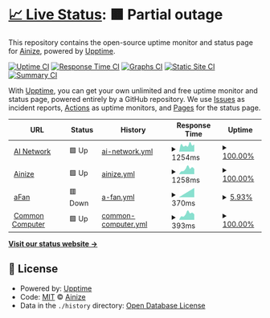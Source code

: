 # [📈 Live Status](https://ainize-team.github.io/uptime): <!--live status--> **🟧 Partial outage**

This repository contains the open-source uptime monitor and status page for [Ainize](https://www.ainize.ai/), powered by [Upptime](https://github.com/upptime/upptime).

[![Uptime CI](https://github.com/ainize-team/uptime/workflows/Uptime%20CI/badge.svg)](https://github.com/upptime/upptime/actions?query=workflow%3A%22Uptime+CI%22)
[![Response Time CI](https://github.com/ainize-team/uptime/workflows/Response%20Time%20CI/badge.svg)](https://github.com/upptime/upptime/actions?query=workflow%3A%22Response+Time+CI%22)
[![Graphs CI](https://github.com/ainize-team/uptime/workflows/Graphs%20CI/badge.svg)](https://github.com/upptime/upptime/actions?query=workflow%3A%22Graphs+CI%22)
[![Static Site CI](https://github.com/ainize-team/uptime/workflows/Static%20Site%20CI/badge.svg)](https://github.com/upptime/upptime/actions?query=workflow%3A%22Static+Site+CI%22)
[![Summary CI](https://github.com/ainize-team/uptime/workflows/Summary%20CI/badge.svg)](https://github.com/upptime/upptime/actions?query=workflow%3A%22Summary+CI%22)

With [Upptime](https://upptime.js.org), you can get your own unlimited and free uptime monitor and status page, powered entirely by a GitHub repository. We use [Issues](https://github.com/ainize-team/uptime/issues) as incident reports, [Actions](https://github.com/ainize-team/uptime/actions) as uptime monitors, and [Pages](https://ainize-team.github.io/uptime) for the status page.

<!--start: status pages-->
<!-- This summary is generated by Upptime (https://github.com/upptime/upptime) -->
<!-- Do not edit this manually, your changes will be overwritten -->
<!-- prettier-ignore -->
| URL | Status | History | Response Time | Uptime |
| --- | ------ | ------- | ------------- | ------ |
| <img alt="" src="https://favicons.githubusercontent.com/ainetwork.ai" height="13"> [AI Network](https://ainetwork.ai) | 🟩 Up | [ai-network.yml](https://github.com/ainize-team/uptime/commits/master/history/ai-network.yml) | <details><summary><img alt="Response time graph" src="./graphs/ai-network/response-time-week.png" height="20"> 1254ms</summary><br><a href="https://ainize-team.github.io/uptime/history/ai-network"><img alt="Response time 1254" src="https://img.shields.io/endpoint?url=https%3A%2F%2Fraw.githubusercontent.com%2Fainize-team%2Fuptime%2Fmaster%2Fapi%2Fai-network%2Fresponse-time.json"></a><br><a href="https://ainize-team.github.io/uptime/history/ai-network"><img alt="24-hour response time 1254" src="https://img.shields.io/endpoint?url=https%3A%2F%2Fraw.githubusercontent.com%2Fainize-team%2Fuptime%2Fmaster%2Fapi%2Fai-network%2Fresponse-time-day.json"></a><br><a href="https://ainize-team.github.io/uptime/history/ai-network"><img alt="7-day response time 1254" src="https://img.shields.io/endpoint?url=https%3A%2F%2Fraw.githubusercontent.com%2Fainize-team%2Fuptime%2Fmaster%2Fapi%2Fai-network%2Fresponse-time-week.json"></a><br><a href="https://ainize-team.github.io/uptime/history/ai-network"><img alt="30-day response time 1254" src="https://img.shields.io/endpoint?url=https%3A%2F%2Fraw.githubusercontent.com%2Fainize-team%2Fuptime%2Fmaster%2Fapi%2Fai-network%2Fresponse-time-month.json"></a><br><a href="https://ainize-team.github.io/uptime/history/ai-network"><img alt="1-year response time 1254" src="https://img.shields.io/endpoint?url=https%3A%2F%2Fraw.githubusercontent.com%2Fainize-team%2Fuptime%2Fmaster%2Fapi%2Fai-network%2Fresponse-time-year.json"></a></details> | <details><summary><a href="https://ainize-team.github.io/uptime/history/ai-network">100.00%</a></summary><a href="https://ainize-team.github.io/uptime/history/ai-network"><img alt="All-time uptime 100.00%" src="https://img.shields.io/endpoint?url=https%3A%2F%2Fraw.githubusercontent.com%2Fainize-team%2Fuptime%2Fmaster%2Fapi%2Fai-network%2Fuptime.json"></a><br><a href="https://ainize-team.github.io/uptime/history/ai-network"><img alt="24-hour uptime 100.00%" src="https://img.shields.io/endpoint?url=https%3A%2F%2Fraw.githubusercontent.com%2Fainize-team%2Fuptime%2Fmaster%2Fapi%2Fai-network%2Fuptime-day.json"></a><br><a href="https://ainize-team.github.io/uptime/history/ai-network"><img alt="7-day uptime 100.00%" src="https://img.shields.io/endpoint?url=https%3A%2F%2Fraw.githubusercontent.com%2Fainize-team%2Fuptime%2Fmaster%2Fapi%2Fai-network%2Fuptime-week.json"></a><br><a href="https://ainize-team.github.io/uptime/history/ai-network"><img alt="30-day uptime 100.00%" src="https://img.shields.io/endpoint?url=https%3A%2F%2Fraw.githubusercontent.com%2Fainize-team%2Fuptime%2Fmaster%2Fapi%2Fai-network%2Fuptime-month.json"></a><br><a href="https://ainize-team.github.io/uptime/history/ai-network"><img alt="1-year uptime 100.00%" src="https://img.shields.io/endpoint?url=https%3A%2F%2Fraw.githubusercontent.com%2Fainize-team%2Fuptime%2Fmaster%2Fapi%2Fai-network%2Fuptime-year.json"></a></details>
| <img alt="" src="https://favicons.githubusercontent.com/ainize.ai" height="13"> [Ainize](https://ainize.ai) | 🟩 Up | [ainize.yml](https://github.com/ainize-team/uptime/commits/master/history/ainize.yml) | <details><summary><img alt="Response time graph" src="./graphs/ainize/response-time-week.png" height="20"> 1258ms</summary><br><a href="https://ainize-team.github.io/uptime/history/ainize"><img alt="Response time 1258" src="https://img.shields.io/endpoint?url=https%3A%2F%2Fraw.githubusercontent.com%2Fainize-team%2Fuptime%2Fmaster%2Fapi%2Fainize%2Fresponse-time.json"></a><br><a href="https://ainize-team.github.io/uptime/history/ainize"><img alt="24-hour response time 1258" src="https://img.shields.io/endpoint?url=https%3A%2F%2Fraw.githubusercontent.com%2Fainize-team%2Fuptime%2Fmaster%2Fapi%2Fainize%2Fresponse-time-day.json"></a><br><a href="https://ainize-team.github.io/uptime/history/ainize"><img alt="7-day response time 1258" src="https://img.shields.io/endpoint?url=https%3A%2F%2Fraw.githubusercontent.com%2Fainize-team%2Fuptime%2Fmaster%2Fapi%2Fainize%2Fresponse-time-week.json"></a><br><a href="https://ainize-team.github.io/uptime/history/ainize"><img alt="30-day response time 1258" src="https://img.shields.io/endpoint?url=https%3A%2F%2Fraw.githubusercontent.com%2Fainize-team%2Fuptime%2Fmaster%2Fapi%2Fainize%2Fresponse-time-month.json"></a><br><a href="https://ainize-team.github.io/uptime/history/ainize"><img alt="1-year response time 1258" src="https://img.shields.io/endpoint?url=https%3A%2F%2Fraw.githubusercontent.com%2Fainize-team%2Fuptime%2Fmaster%2Fapi%2Fainize%2Fresponse-time-year.json"></a></details> | <details><summary><a href="https://ainize-team.github.io/uptime/history/ainize">100.00%</a></summary><a href="https://ainize-team.github.io/uptime/history/ainize"><img alt="All-time uptime 100.00%" src="https://img.shields.io/endpoint?url=https%3A%2F%2Fraw.githubusercontent.com%2Fainize-team%2Fuptime%2Fmaster%2Fapi%2Fainize%2Fuptime.json"></a><br><a href="https://ainize-team.github.io/uptime/history/ainize"><img alt="24-hour uptime 100.00%" src="https://img.shields.io/endpoint?url=https%3A%2F%2Fraw.githubusercontent.com%2Fainize-team%2Fuptime%2Fmaster%2Fapi%2Fainize%2Fuptime-day.json"></a><br><a href="https://ainize-team.github.io/uptime/history/ainize"><img alt="7-day uptime 100.00%" src="https://img.shields.io/endpoint?url=https%3A%2F%2Fraw.githubusercontent.com%2Fainize-team%2Fuptime%2Fmaster%2Fapi%2Fainize%2Fuptime-week.json"></a><br><a href="https://ainize-team.github.io/uptime/history/ainize"><img alt="30-day uptime 100.00%" src="https://img.shields.io/endpoint?url=https%3A%2F%2Fraw.githubusercontent.com%2Fainize-team%2Fuptime%2Fmaster%2Fapi%2Fainize%2Fuptime-month.json"></a><br><a href="https://ainize-team.github.io/uptime/history/ainize"><img alt="1-year uptime 100.00%" src="https://img.shields.io/endpoint?url=https%3A%2F%2Fraw.githubusercontent.com%2Fainize-team%2Fuptime%2Fmaster%2Fapi%2Fainize%2Fuptime-year.json"></a></details>
| <img alt="" src="https://favicons.githubusercontent.com/afan.ai" height="13"> [aFan](https://afan.ai) | 🟥 Down | [a-fan.yml](https://github.com/ainize-team/uptime/commits/master/history/a-fan.yml) | <details><summary><img alt="Response time graph" src="./graphs/a-fan/response-time-week.png" height="20"> 370ms</summary><br><a href="https://ainize-team.github.io/uptime/history/a-fan"><img alt="Response time 370" src="https://img.shields.io/endpoint?url=https%3A%2F%2Fraw.githubusercontent.com%2Fainize-team%2Fuptime%2Fmaster%2Fapi%2Fa-fan%2Fresponse-time.json"></a><br><a href="https://ainize-team.github.io/uptime/history/a-fan"><img alt="24-hour response time 370" src="https://img.shields.io/endpoint?url=https%3A%2F%2Fraw.githubusercontent.com%2Fainize-team%2Fuptime%2Fmaster%2Fapi%2Fa-fan%2Fresponse-time-day.json"></a><br><a href="https://ainize-team.github.io/uptime/history/a-fan"><img alt="7-day response time 370" src="https://img.shields.io/endpoint?url=https%3A%2F%2Fraw.githubusercontent.com%2Fainize-team%2Fuptime%2Fmaster%2Fapi%2Fa-fan%2Fresponse-time-week.json"></a><br><a href="https://ainize-team.github.io/uptime/history/a-fan"><img alt="30-day response time 370" src="https://img.shields.io/endpoint?url=https%3A%2F%2Fraw.githubusercontent.com%2Fainize-team%2Fuptime%2Fmaster%2Fapi%2Fa-fan%2Fresponse-time-month.json"></a><br><a href="https://ainize-team.github.io/uptime/history/a-fan"><img alt="1-year response time 370" src="https://img.shields.io/endpoint?url=https%3A%2F%2Fraw.githubusercontent.com%2Fainize-team%2Fuptime%2Fmaster%2Fapi%2Fa-fan%2Fresponse-time-year.json"></a></details> | <details><summary><a href="https://ainize-team.github.io/uptime/history/a-fan">5.93%</a></summary><a href="https://ainize-team.github.io/uptime/history/a-fan"><img alt="All-time uptime 5.93%" src="https://img.shields.io/endpoint?url=https%3A%2F%2Fraw.githubusercontent.com%2Fainize-team%2Fuptime%2Fmaster%2Fapi%2Fa-fan%2Fuptime.json"></a><br><a href="https://ainize-team.github.io/uptime/history/a-fan"><img alt="24-hour uptime 5.93%" src="https://img.shields.io/endpoint?url=https%3A%2F%2Fraw.githubusercontent.com%2Fainize-team%2Fuptime%2Fmaster%2Fapi%2Fa-fan%2Fuptime-day.json"></a><br><a href="https://ainize-team.github.io/uptime/history/a-fan"><img alt="7-day uptime 5.93%" src="https://img.shields.io/endpoint?url=https%3A%2F%2Fraw.githubusercontent.com%2Fainize-team%2Fuptime%2Fmaster%2Fapi%2Fa-fan%2Fuptime-week.json"></a><br><a href="https://ainize-team.github.io/uptime/history/a-fan"><img alt="30-day uptime 5.93%" src="https://img.shields.io/endpoint?url=https%3A%2F%2Fraw.githubusercontent.com%2Fainize-team%2Fuptime%2Fmaster%2Fapi%2Fa-fan%2Fuptime-month.json"></a><br><a href="https://ainize-team.github.io/uptime/history/a-fan"><img alt="1-year uptime 5.93%" src="https://img.shields.io/endpoint?url=https%3A%2F%2Fraw.githubusercontent.com%2Fainize-team%2Fuptime%2Fmaster%2Fapi%2Fa-fan%2Fuptime-year.json"></a></details>
| <img alt="" src="https://favicons.githubusercontent.com/comcom.ai" height="13"> [Common Computer](https://comcom.ai) | 🟩 Up | [common-computer.yml](https://github.com/ainize-team/uptime/commits/master/history/common-computer.yml) | <details><summary><img alt="Response time graph" src="./graphs/common-computer/response-time-week.png" height="20"> 393ms</summary><br><a href="https://ainize-team.github.io/uptime/history/common-computer"><img alt="Response time 393" src="https://img.shields.io/endpoint?url=https%3A%2F%2Fraw.githubusercontent.com%2Fainize-team%2Fuptime%2Fmaster%2Fapi%2Fcommon-computer%2Fresponse-time.json"></a><br><a href="https://ainize-team.github.io/uptime/history/common-computer"><img alt="24-hour response time 393" src="https://img.shields.io/endpoint?url=https%3A%2F%2Fraw.githubusercontent.com%2Fainize-team%2Fuptime%2Fmaster%2Fapi%2Fcommon-computer%2Fresponse-time-day.json"></a><br><a href="https://ainize-team.github.io/uptime/history/common-computer"><img alt="7-day response time 393" src="https://img.shields.io/endpoint?url=https%3A%2F%2Fraw.githubusercontent.com%2Fainize-team%2Fuptime%2Fmaster%2Fapi%2Fcommon-computer%2Fresponse-time-week.json"></a><br><a href="https://ainize-team.github.io/uptime/history/common-computer"><img alt="30-day response time 393" src="https://img.shields.io/endpoint?url=https%3A%2F%2Fraw.githubusercontent.com%2Fainize-team%2Fuptime%2Fmaster%2Fapi%2Fcommon-computer%2Fresponse-time-month.json"></a><br><a href="https://ainize-team.github.io/uptime/history/common-computer"><img alt="1-year response time 393" src="https://img.shields.io/endpoint?url=https%3A%2F%2Fraw.githubusercontent.com%2Fainize-team%2Fuptime%2Fmaster%2Fapi%2Fcommon-computer%2Fresponse-time-year.json"></a></details> | <details><summary><a href="https://ainize-team.github.io/uptime/history/common-computer">100.00%</a></summary><a href="https://ainize-team.github.io/uptime/history/common-computer"><img alt="All-time uptime 100.00%" src="https://img.shields.io/endpoint?url=https%3A%2F%2Fraw.githubusercontent.com%2Fainize-team%2Fuptime%2Fmaster%2Fapi%2Fcommon-computer%2Fuptime.json"></a><br><a href="https://ainize-team.github.io/uptime/history/common-computer"><img alt="24-hour uptime 100.00%" src="https://img.shields.io/endpoint?url=https%3A%2F%2Fraw.githubusercontent.com%2Fainize-team%2Fuptime%2Fmaster%2Fapi%2Fcommon-computer%2Fuptime-day.json"></a><br><a href="https://ainize-team.github.io/uptime/history/common-computer"><img alt="7-day uptime 100.00%" src="https://img.shields.io/endpoint?url=https%3A%2F%2Fraw.githubusercontent.com%2Fainize-team%2Fuptime%2Fmaster%2Fapi%2Fcommon-computer%2Fuptime-week.json"></a><br><a href="https://ainize-team.github.io/uptime/history/common-computer"><img alt="30-day uptime 100.00%" src="https://img.shields.io/endpoint?url=https%3A%2F%2Fraw.githubusercontent.com%2Fainize-team%2Fuptime%2Fmaster%2Fapi%2Fcommon-computer%2Fuptime-month.json"></a><br><a href="https://ainize-team.github.io/uptime/history/common-computer"><img alt="1-year uptime 100.00%" src="https://img.shields.io/endpoint?url=https%3A%2F%2Fraw.githubusercontent.com%2Fainize-team%2Fuptime%2Fmaster%2Fapi%2Fcommon-computer%2Fuptime-year.json"></a></details>

<!--end: status pages-->

[**Visit our status website →**](https://ainize-team.github.io/uptime)

## 📄 License

- Powered by: [Upptime](https://github.com/upptime/upptime)
- Code: [MIT](./LICENSE) © [Ainize](https://www.ainize.ai/)
- Data in the `./history` directory: [Open Database License](https://opendatacommons.org/licenses/odbl/1-0/)
